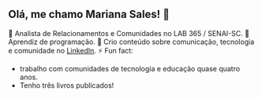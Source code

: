 ## Olá, me chamo Mariana Sales! 👋

💼 Analista de Relacionamentos e Comunidades no LAB 365 / SENAI-SC.
🌱 Aprendiz de programação.
📝 Crio conteúdo sobre comunicação, tecnologia e comunidade no [LinkedIn](https://www.linkedin.com/in/mariana-sales/).
⚡ Fun fact: 
  - trabalho com comunidades de tecnologia e educação quase quatro anos.
  - Tenho três livros publicados!
